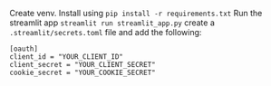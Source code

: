 Create venv.
Install using `pip install -r requirements.txt`
Run the streamlit app `streamlit run streamlit_app.py`
create a `.streamlit/secrets.toml` file and add the following:

```
[oauth]
client_id = "YOUR_CLIENT_ID"
client_secret = "YOUR_CLIENT_SECRET"
cookie_secret = "YOUR_COOKIE_SECRET"
```
